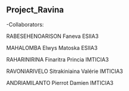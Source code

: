 ## Project_Ravina

-Collaborators:

RABESEHENOARISON Faneva ESIIA3

MAHALOMBA Elwys Matoska ESIIA3

RAHARINIRINA Finaritra Princia IMTICIA3

RAVONIARIVELO Sitrakiniaina Valérie IMTICIA3

ANDRIAMILANTO Pierrot Damien IMTICIA3

